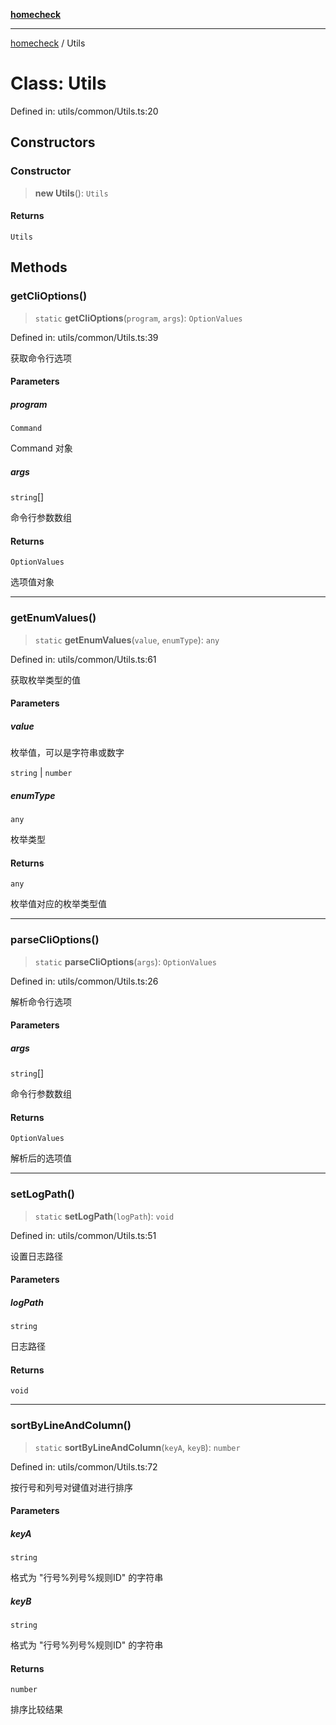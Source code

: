 [**homecheck**](../README.md)

***

[homecheck](../globals.md) / Utils

# Class: Utils

Defined in: utils/common/Utils.ts:20

## Constructors

### Constructor

> **new Utils**(): `Utils`

#### Returns

`Utils`

## Methods

### getCliOptions()

> `static` **getCliOptions**(`program`, `args`): `OptionValues`

Defined in: utils/common/Utils.ts:39

获取命令行选项

#### Parameters

##### program

`Command`

Command 对象

##### args

`string`[]

命令行参数数组

#### Returns

`OptionValues`

选项值对象

***

### getEnumValues()

> `static` **getEnumValues**(`value`, `enumType`): `any`

Defined in: utils/common/Utils.ts:61

获取枚举类型的值

#### Parameters

##### value

枚举值，可以是字符串或数字

`string` | `number`

##### enumType

`any`

枚举类型

#### Returns

`any`

枚举值对应的枚举类型值

***

### parseCliOptions()

> `static` **parseCliOptions**(`args`): `OptionValues`

Defined in: utils/common/Utils.ts:26

解析命令行选项

#### Parameters

##### args

`string`[]

命令行参数数组

#### Returns

`OptionValues`

解析后的选项值

***

### setLogPath()

> `static` **setLogPath**(`logPath`): `void`

Defined in: utils/common/Utils.ts:51

设置日志路径

#### Parameters

##### logPath

`string`

日志路径

#### Returns

`void`

***

### sortByLineAndColumn()

> `static` **sortByLineAndColumn**(`keyA`, `keyB`): `number`

Defined in: utils/common/Utils.ts:72

按行号和列号对键值对进行排序

#### Parameters

##### keyA

`string`

格式为 "行号%列号%规则ID" 的字符串

##### keyB

`string`

格式为 "行号%列号%规则ID" 的字符串

#### Returns

`number`

排序比较结果
